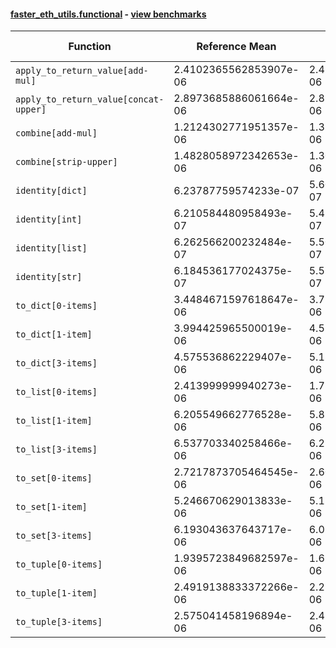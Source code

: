 #### [faster_eth_utils.functional](https://github.com/BobTheBuidler/faster-eth-utils/blob/master/faster_eth_utils/functional.py) - [view benchmarks](https://github.com/BobTheBuidler/faster-eth-utils/blob/master/benchmarks/test_functional_benchmarks.py)

| Function | Reference Mean | Faster Mean | % Change | Speedup (%) | x Faster | Faster |
|----------|---------------|-------------|----------|-------------|----------|--------|
| `apply_to_return_value[add-mul]` | 2.4102365562853907e-06 | 2.4277449357840058e-06 | -0.73% | -0.72% | 0.99x | ❌ |
| `apply_to_return_value[concat-upper]` | 2.8973685886061664e-06 | 2.8959110274037933e-06 | 0.05% | 0.05% | 1.00x | ✅ |
| `combine[add-mul]` | 1.2124302771951357e-06 | 1.3220125092263329e-06 | -9.04% | -8.29% | 0.92x | ❌ |
| `combine[strip-upper]` | 1.4828058972342653e-06 | 1.3010335803092064e-06 | 12.26% | 13.97% | 1.14x | ✅ |
| `identity[dict]` | 6.23787759574233e-07 | 5.609052472440342e-07 | 10.08% | 11.21% | 1.11x | ✅ |
| `identity[int]` | 6.210584480958493e-07 | 5.481137520101425e-07 | 11.75% | 13.31% | 1.13x | ✅ |
| `identity[list]` | 6.262566200232484e-07 | 5.509615025810073e-07 | 12.02% | 13.67% | 1.14x | ✅ |
| `identity[str]` | 6.184536177024375e-07 | 5.552259437264801e-07 | 10.22% | 11.39% | 1.11x | ✅ |
| `to_dict[0-items]` | 3.4484671597618647e-06 | 3.778311843532711e-06 | -9.56% | -8.73% | 0.91x | ❌ |
| `to_dict[1-item]` | 3.994425965500019e-06 | 4.516348414383294e-06 | -13.07% | -11.56% | 0.88x | ❌ |
| `to_dict[3-items]` | 4.575536862229407e-06 | 5.135647904697786e-06 | -12.24% | -10.91% | 0.89x | ❌ |
| `to_list[0-items]` | 2.413999999940273e-06 | 1.7398038600976323e-06 | 27.93% | 38.75% | 1.39x | ✅ |
| `to_list[1-item]` | 6.205549662776528e-06 | 5.831841655019856e-06 | 6.02% | 6.41% | 1.06x | ✅ |
| `to_list[3-items]` | 6.537703340258466e-06 | 6.233207630262854e-06 | 4.66% | 4.89% | 1.05x | ✅ |
| `to_set[0-items]` | 2.7217873705464545e-06 | 2.6029469779149296e-06 | 4.37% | 4.57% | 1.05x | ✅ |
| `to_set[1-item]` | 5.246670629013833e-06 | 5.155304554215829e-06 | 1.74% | 1.77% | 1.02x | ✅ |
| `to_set[3-items]` | 6.193043637643717e-06 | 6.072867506437579e-06 | 1.94% | 1.98% | 1.02x | ✅ |
| `to_tuple[0-items]` | 1.9395723849682597e-06 | 1.6906439095261103e-06 | 12.83% | 14.72% | 1.15x | ✅ |
| `to_tuple[1-item]` | 2.4919138833372266e-06 | 2.235279829932306e-06 | 10.30% | 11.48% | 1.11x | ✅ |
| `to_tuple[3-items]` | 2.575041458196894e-06 | 2.4129306459193745e-06 | 6.30% | 6.72% | 1.07x | ✅ |
